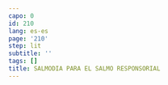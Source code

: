 ```yaml
---
capo: 0
id: 210
lang: es-es
page: '210'
step: lit
subtitle: ''
tags: []
title: SALMODIA PARA EL SALMO RESPONSORIAL
---
```

